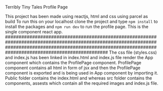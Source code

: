 Terribly Tiny Tales Profile Page 

This project has been made using reactjs, html and css using parcel as build
To run this on your localhost clone the project and type `npm install` to install the packages and `npm run dev` to run the profile page.
This is the single component react app.
##############################################################################################################################################################################################################
The css file (styles.css) and index.js has been linked in index.html and index.js file render the App component which contains the ProfilePage component.
ProfilePage component contains all html in form of jsx and then the ProfilePage component is exported and is being used in App component by importing it.
Public folder contains the index.html and whereas src folder contains the components, assests which contain all the required images and index.js file.

